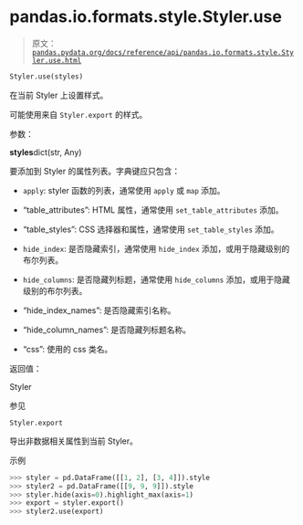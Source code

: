# pandas.io.formats.style.Styler.use

> 原文：[`pandas.pydata.org/docs/reference/api/pandas.io.formats.style.Styler.use.html`](https://pandas.pydata.org/docs/reference/api/pandas.io.formats.style.Styler.use.html)

```py
Styler.use(styles)
```

在当前 Styler 上设置样式。

可能使用来自 `Styler.export` 的样式。

参数：

**styles**dict(str, Any)

要添加到 Styler 的属性列表。字典键应只包含：

+   `apply`: styler 函数的列表，通常使用 `apply` 或 `map` 添加。

+   “table_attributes”: HTML 属性，通常使用 `set_table_attributes` 添加。

+   “table_styles”: CSS 选择器和属性，通常使用 `set_table_styles` 添加。

+   `hide_index`: 是否隐藏索引，通常使用 `hide_index` 添加，或用于隐藏级别的布尔列表。

+   `hide_columns`: 是否隐藏列标题，通常使用 `hide_columns` 添加，或用于隐藏级别的布尔列表。

+   “hide_index_names”: 是否隐藏索引名称。

+   “hide_column_names”: 是否隐藏列标题名称。

+   “css”: 使用的 css 类名。

返回值：

Styler

参见

`Styler.export`

导出非数据相关属性到当前 Styler。

示例

```py
>>> styler = pd.DataFrame([[1, 2], [3, 4]]).style
>>> styler2 = pd.DataFrame([[9, 9, 9]]).style
>>> styler.hide(axis=0).highlight_max(axis=1)  
>>> export = styler.export()
>>> styler2.use(export) 
```
